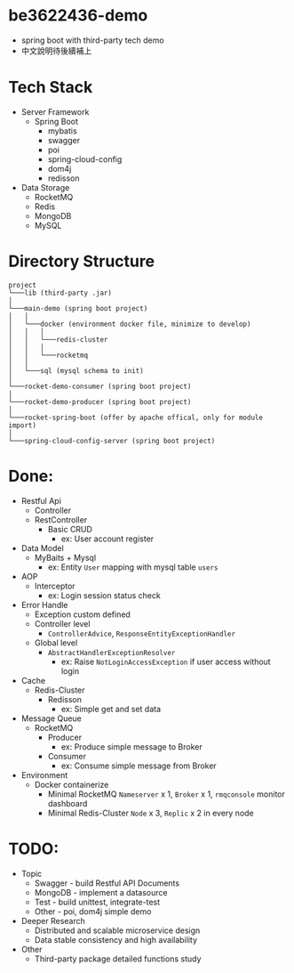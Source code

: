 # be3622436-demo
- spring boot with third-party tech demo
- 中文說明待後續補上
# Tech Stack
- Server Framework
  - Spring Boot
    - mybatis
    - swagger
    - poi
    - spring-cloud-config
    - dom4j
    - redisson
- Data Storage
  - RocketMQ
  - Redis
  - MongoDB
  - MySQL

# Directory Structure
```
project
└───lib (third-party .jar)
│
└───main-demo (spring boot project)
│   │
│   └───docker (environment docker file, minimize to develop)
│   │   │
│   │   └───redis-cluster 
│   │   │
│   │   └───rocketmq
│   │
│   └───sql (mysql schema to init)
│
└───rocket-demo-consumer (spring boot project)
│
└───rocket-demo-producer (spring boot project)
│
└───rocket-spring-boot (offer by apache offical, only for module import)
│
└───spring-cloud-config-server (spring boot project)
```

# Done:
- Restful Api
  - Controller
  - RestController
    - Basic CRUD
      - ex: User account register
- Data Model
  - MyBaits + Mysql
    - ex: Entity `User` mapping with mysql table `users`
- AOP
  - Interceptor
    - ex: Login session status check
- Error Handle
  - Exception custom defined 
  - Controller level
    - `ControllerAdvice`, `ResponseEntityExceptionHandler`
  - Global level
    - `AbstractHandlerExceptionResolver`
      - ex: Raise `NotLoginAccessException` if user access without login
- Cache
  - Redis-Cluster
    - Redisson
      - ex: Simple get and set data
- Message Queue
  - RocketMQ
    - Producer
      - ex: Produce simple message to Broker
    - Consumer
      - ex: Consume simple message from Broker       
- Environment
  - Docker containerize
    - Minimal RocketMQ `Nameserver` x 1, `Broker` x 1, `rmqconsole` monitor dashboard
    - Minimal Redis-Cluster `Node` x 3, `Replic` x 2 in every node

# TODO:
- Topic
  - Swagger - build Restful API Documents
  - MongoDB - implement a datasource
  - Test - build unittest, integrate-test
  - Other - poi, dom4j simple demo
- Deeper Research
  - Distributed and scalable microservice design
  - Data stable consistency and high availability 
- Other 
  - Third-party package detailed functions study

